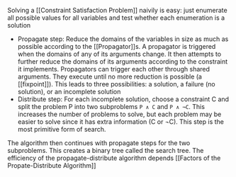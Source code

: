 Solving a [[Constraint Satisfaction Problem]] naivily is easy: just enumerate all possible values for all variables and test whether each enumeration is a solution

- Propagate step: Reduce the domains of the variables in size as much as possible according to the [[Propagator]]s. A propagator is triggered when the domains of any of its arguments change. It then attempts to further reduce the domains of its arguments according to the constraint it implements. Propagators can trigger each other through shared arguments. They execute until no more reduction is possible (a [[fixpoint]]). This leads to three possibilities: a solution, a failure (no solution), or an incomplete solution
- Distribute step: For each incomplete solution, choose a constraint C and split the problem P into two subproblems  `P ∧ C` and `P ∧ ¬C`. This increases the number of problems to solve, but each problem may be easier to solve since it has extra information (C or ¬C). This step is the most primitive form of search.

The algorithm then continues with propagate steps for the two subproblems. This creates a binary tree called the search tree. The efficiency of the propagate-distribute algorithm depends  [[Factors of the Propate-Distribute Algorithm]]